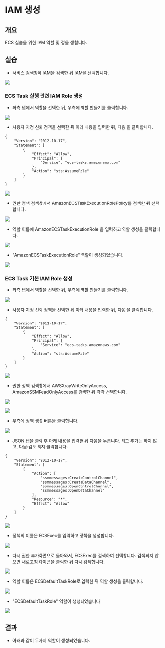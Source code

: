 # IAM 생성

## 개요

ECS 실습을 위한 IAM 역할 및 정을 생합니다.

## 실습

* 서비스 검색창에 IAM을 검색한 뒤 IAM을 선택합니다.

![](<../.gitbook/assets/image (6) (1).png>)

### ECS Task 실행 관련 IAM Role 생성

* 좌측 탭에서 역할을 선택한 뒤, 우측에 역할 만들기를 클릭합니다.

![](<../.gitbook/assets/image (14).png>)

* 사용자 지정 신뢰 정책을 선택한 뒤 아래 내용을 입력한 뒤, 다음 을 클릭합니다.

```
{
    "Version": "2012-10-17",
    "Statement": [
        {
            "Effect": "Allow",
            "Principal": {
                "Service": "ecs-tasks.amazonaws.com"
            },
            "Action": "sts:AssumeRole"
        }
    ]
}
```

![](<../.gitbook/assets/image (7) (1).png>)

* 권한 정책 검색창에서 AmazonECSTaskExecutionRolePolicy를 검색한 뒤 선택합니다.

![](<../.gitbook/assets/image (11).png>)

* 역할 이름에 AmazonECSTaskExecutionRole 을 입력하고 역할 생성을 클릭합니다.&#x20;

![](<../.gitbook/assets/image (34).png>)

* "AmazonECSTaskExecutionRole" 역할이 생성되었습니다.

![](<../.gitbook/assets/image (5) (1) (1).png>)

### ECS Task 기본 IAM Role 생성

* 좌측 탭에서 역할을 선택한 뒤, 우측에 역할 만들기를 클릭합니다.

![](<../.gitbook/assets/image (14).png>)

* 사용자 지정 신뢰 정책을 선택한 뒤 아래 내용을 입력한 뒤, 다음 을 클릭합니다.

```
{
    "Version": "2012-10-17",
    "Statement": [
        {
            "Effect": "Allow",
            "Principal": {
                "Service": "ecs-tasks.amazonaws.com"
            },
            "Action": "sts:AssumeRole"
        }
    ]
}
```

![](<../.gitbook/assets/image (7) (1).png>)



* 권한 정책 검색창에서 AWSXrayWriteOnlyAccess, AmazonSSMReadOnlyAccess를 검색한 뒤 각각 선택합니다.

![](<../.gitbook/assets/image (19).png>)

![](<../.gitbook/assets/image (12).png>)

* 우측에 정책 생성 버튼을 클릭합니다.

![](<../.gitbook/assets/image (23).png>)

* JSON 탭을 클릭 후 아래 내용을 입력한 뒤 다음을 누릅니다. 태그 추가는 하지 않고, 다음:검토 까지 클릭합니다.

```
{
    "Version": "2012-10-17",
    "Statement": [
        {
            "Action": [
                "ssmmessages:CreateControlChannel",
                "ssmmessages:CreateDataChannel",
                "ssmmessages:OpenControlChannel",
                "ssmmessages:OpenDataChannel"
            ],
            "Resource": "*",
            "Effect": "Allow"
        }
    ]
}
```

![](<../.gitbook/assets/image (27).png>)

* 정책의 이름은 ECSExec를 입력하고 정책을 생성합니다.

![](<../.gitbook/assets/image (9).png>)

* 다시 권한 추가화면으로 돌아와서, ECSExec를 검색하여 선택합니다. 검색되지 않으면 새로고침 아이콘을 클릭한 뒤 다시 검색합니다.&#x20;

![](<../.gitbook/assets/image (4) (1) (1).png>)

* 역할 이름은 ECSDefaultTaskRole로 입력한 뒤 역할 생성을 클릭합니다.

![](<../.gitbook/assets/image (26).png>)

* "ECSDefaultTaskRole" 역할이 생성되었습니다

![](<../.gitbook/assets/image (1) (1).png>)

## 결과

* 아래과 같이 두가지 역할이 생성되었습니다.
